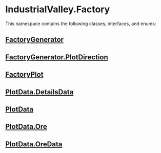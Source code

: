# IndustrialValley.Factory

This namespace contains the following classes, interfaces, and enums:

## [FactoryGenerator](/api/IndustrialValley.Factory/FactoryGenerator.md)


## [FactoryGenerator.PlotDirection](/api/IndustrialValley.Factory/FactoryGenerator.PlotDirection.md)


## [FactoryPlot](/api/IndustrialValley.Factory/FactoryPlot.md)


## [PlotData.DetailsData](/api/IndustrialValley.Factory/PlotData.DetailsData.md)


## [PlotData](/api/IndustrialValley.Factory/PlotData.md)


## [PlotData.Ore](/api/IndustrialValley.Factory/PlotData.Ore.md)


## [PlotData.OreData](/api/IndustrialValley.Factory/PlotData.OreData.md)


